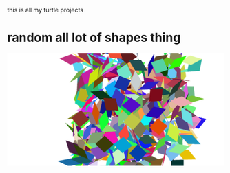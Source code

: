 this is all my turtle projects
# random all lot of shapes thing 
![alt text](Screenshot%202025-01-26%20100509.png)
